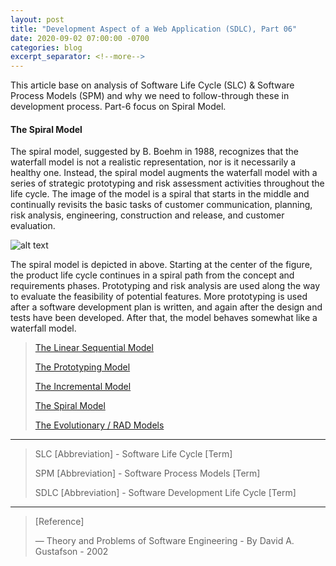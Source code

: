 ```yaml
---
layout: post
title: "Development Aspect of a Web Application (SDLC), Part 06"
date: 2020-09-02 07:00:00 -0700
categories: blog
excerpt_separator: <!--more-->
---
```

This article base on analysis of Software Life Cycle (SLC) & Software Process Models (SPM) and why we need to follow-through these in development process. Part-6 focus on Spiral Model. <!--more-->

#### The Spiral Model

The spiral model, suggested by B. Boehm in 1988, recognizes that the waterfall model is not a realistic representation, nor is it necessarily a healthy one. Instead, the spiral model augments the waterfall model with a series of strategic prototyping and risk assessment activities throughout the life cycle. The image of the model is a spiral that starts in the middle and continually revisits the basic tasks of customer communication, planning, risk analysis, engineering, construction and release, and customer evaluation.

![alt text](https://i.imgur.com/z2aFTCl.png)

The spiral model is depicted in above. Starting at the center of the figure, the product life cycle continues in a spiral path from the concept and requirements phases. Prototyping and risk analysis are used along the way to evaluate the feasibility of potential features. More prototyping is used after a software development plan is written, and again after the design and tests have been developed. After that, the model behaves somewhat like a waterfall model.


> [The Linear Sequential Model][Part-1]
> 
> [The Prototyping Model][Part-2]
> 
> [The Incremental Model][Part-3]
> 
> [The Spiral Model][Part-4]
> 
> [The Evolutionary / RAD Models][Part-5]
> 

* * *

> SLC [Abbreviation] - Software Life Cycle [Term]
> 
> SPM [Abbreviation] - Software Process Models [Term]
> 
> SDLC [Abbreviation] - Software Development Life Cycle [Term]
> 

* * *

> [Reference]
> 
> ― Theory and Problems of Software Engineering - By David A. Gustafson - 2002
> 

[Part-1]: https://roshanx911.github.io/blog/2020/08/29/development-of-web-app-part-03.html
[Part-2]: https://roshanx911.github.io/blog/2020/08/30/development-of-web-app-part-04.html
[Part-3]: https://roshanx911.github.io/blog/2020/08/31/development-of-web-app-part-05.html
[Part-4]: https://roshanx911.github.io/blog/2020/09/02/development-of-web-app-part-06.html
[Part-5]: https://roshanx911.github.io/blog/2020/09/03/development-of-web-app-part-07.html
